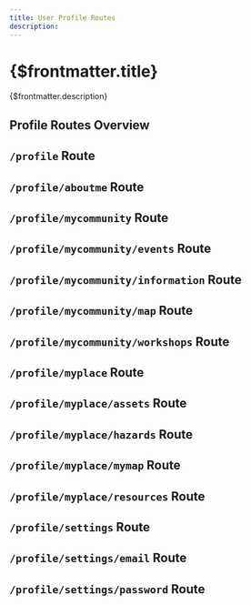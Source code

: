 ```yaml
---
title: User Profile Routes
description: 
---
```


# {$frontmatter.title}

{$frontmatter.description}

## Profile Routes Overview

## `/profile` Route

## `/profile/aboutme` Route

## `/profile/mycommunity` Route

## `/profile/mycommunity/events` Route

## `/profile/mycommunity/information` Route

## `/profile/mycommunity/map` Route

## `/profile/mycommunity/workshops` Route

## `/profile/myplace` Route

## `/profile/myplace/assets` Route

## `/profile/myplace/hazards` Route

## `/profile/myplace/mymap` Route

## `/profile/myplace/resources` Route

## `/profile/settings` Route

## `/profile/settings/email` Route

## `/profile/settings/password` Route
